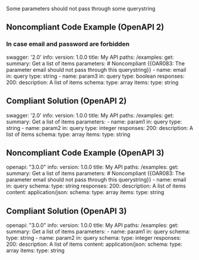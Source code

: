 Some parameters should not pass through some querystring

Noncompliant Code Example (OpenAPI 2)
-------------------------------------

### In case email and password are forbidden

  swagger: '2.0'
  info:
    version: 1.0.0
    title: My API
  paths:
    /examples:
      get:
        summary: Get a list of items
        parameters: \# Noncompliant {{OAR083: The parameter email should not pass through this querystring}}
          - name: email
            in: query
            type: string
          - name: param3
            in: query
            type: boolean
        responses:
          200:
            description: A list of items
            schema:
              type: array
              items:
                type: string

Compliant Solution (OpenAPI 2)
------------------------------

  swagger: '2.0'
  info:
    version: 1.0.0
    title: My API
  paths:
    /examples:
      get:
        summary: Get a list of items
        parameters:
          - name: param1
            in: query
            type: string
          - name: param2
            in: query
            type: integer
        responses:
          200:
            description: A list of items
            schema:
              type: array
              items:
                type: string

Noncompliant Code Example (OpenAPI 3)
-------------------------------------

  openapi: "3.0.0"
  info:
    version: 1.0.0
    title: My API
  paths:
    /examples:
      get:
        summary: Get a list of items
        parameters: \# Noncompliant {{OAR083: The parameter email should not pass through this querystring}}
          - name: email
            in: query
            schema:
              type: string
        responses:
          200:
            description: A list of items
            content:
              application/json:
                schema:
                  type: array
                  items:
                    type: string

Compliant Solution (OpenAPI 3)
------------------------------

  openapi: "3.0.0"
  info:
    version: 1.0.0
    title: My API
  paths:
    /examples:
      get:
        summary: Get a list of items
        parameters:
          - name: param1
            in: query
            schema:
              type: string
          - name: param2
            in: query
            schema:
              type: integer
        responses:
          200:
            description: A list of items
            content:
              application/json:
                schema:
                  type: array
                  items:
                    type: string